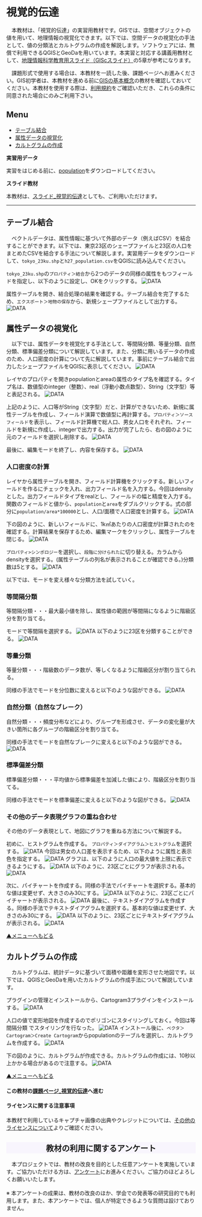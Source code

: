 # 視覚的伝達
　本教材は、「視覚的伝達」の実習用教材です。GISでは、空間オブジェクトの値を用いて、地理情報の視覚化できます。以下では、空間データの視覚化の手法として、値の分類法とカルトグラムの作成を解説します。ソフトウェアには、無償で利用できるQGISとGeoDaを用いています。本実習と対応する講義用教材として、[地理情報科学教育用スライド（GIScスライド）]の5章が参考になります。

　課題形式で使用する場合は、本教材を一読した後、課題ページへお進みください。GIS初学者は、本教材を進める前に[GISの基本概念]の教材を確認しておいてください。本教材を使用する際は、[利用規約]をご確認いただき、これらの条件に同意された場合にのみご利用下さい。

[地理情報科学教育用スライド（GIScスライド）]:http://curricula.csis.u-tokyo.ac.jp/slide/5.html

**Menu**
------
* [テーブル結合](#テーブル結合)
* [属性データの視覚化](#属性データの視覚化)
* [カルトグラムの作成](#カルトグラムの作成)

**実習用データ**

実習をはじめる前に、[population]をダウンロードしてください。

**スライド教材**

本教材は、[スライド_視覚的伝達]としても、ご利用いただけます。

[population]:https://github.com/gis-oer/datasets/raw/master/population.zip

----------

## テーブル結合
　ベクトルデータは、属性情報に基づいて外部のデータ（例えばCSV）を結合することができます。以下では、東京23区のシェープファイルと23区の人口をまとめたCSVを結合する手法について解説します。実習用データをダウンロードして、`tokyo_23ku.shp`と`h27_population.csv`をQGISに読み込んでください。

`tokyo_23ku.shp`の`プロパティ＞結合`から2つのデータの同様の属性をもつフィールドを指定し、以下のように設定し、OKをクリックする。
![DATA](pic/21pic_1-1.png)

属性テーブルを開き、結合処理の結果を確認する。テーブル結合を完了するため、`エクスポート＞地物の保存`から、新規シェープファイルとして出力する。
![DATA](pic/21pic_1-2.png)

## 属性データの視覚化
　以下では、属性データを視覚化する手法として、等間隔分類、等量分類、自然分類、標準偏差分類について解説しています。また、分類に用いるデータの作成のため、人口密度の計算について先に解説しています。事前にテーブル結合で出力したシェープファイルをQGISに表示してください。
![DATA](pic/21pic_1.png)

レイヤのプロパティを開きpopulationとareaの属性のタイプ名を確認する。タイプ名は、数値型のinteger（整数）、real（浮動小数点数型）、String（文字型）等と表記される。
![DATA](pic/21pic_2.png)

上記のように、人口等がString（文字型）だと、計算ができないため、新規に属性テーブルを作成し、フィールド演算で数値型に再計算する。`プロパティ＞ソースフィールド`を表示し、フィールド計算機で総人口、男女人口をそれぞれ、フィールドを新規に作成し、integerで出力する。出力が完了したら、右の図のように元のフィールドを選択し削除する。
![DATA](pic/21pic_2-1.png)

最後に、編集モードを終了し、内容を保存する。
![DATA](pic/21pic_2-2.png)

### 人口密度の計算
レイヤから属性テーブルを開き、フィールド計算機をクリックする。新しいフィールドを作るにチェックを入れ、出力フィールド名を入力する。今回はdensityとした。出力フィールドタイプをrealとし、フィールドの幅と精度を入力する。関数のフィールドと値から、`population`と`area`をダブルクリックする。式の部分に`population/area*100000`とし、人口/面積で人口密度を計算する。
![DATA](pic/21pic_3.png)

下の図のように、新しいフィールドに、1k㎡あたりの人口密度が計算されたのを確認する。計算結果を保存するため、編集マークをクリックし、属性テーブルを閉じる。
![DATA](pic/21pic_4.png)

`プロパティ>シンポロジー`を選択し、`段階に分けられた`に切り替える。カラムからdensityを選択する。(属性テーブルの列名が表示されることが確認できる。)分類数は5とする。
![DATA](pic/21pic_5.png)

以下では、モードを変え様々な分類方法を試していく。

### 等間隔分類
等間隔分類・・・最大最小値を除し、属性値の範囲が等間隔になるように階級区分を割り当てる。

モードで等間隔を選択する。
![DATA](pic/21pic_5.png)
以下のように23区を分類することができる。
![DATA](pic/21pic_6.png)

### 等量分類
等量分類・・・階級数のデータ数が、等しくなるように階級区分が割り当てられる。

同様の手法でモードを分位数に変えると以下のような図ができる。
![DATA](pic/21pic_7.png)

### 自然分類（自然なブレーク）
自然分類・・・頻度分布などにより、グループを形成させ、データの変化量が大きい箇所に各グループの階級区分を割り当てる。

同様の手法でモードを自然なブレークに変えると以下のような図ができる。
![DATA](pic/21pic_8.png)

### 標準偏差分類
標準偏差分類・・・平均値から標準偏差を加減した値により、階級区分を割り当てる。

同様の手法でモードを標準偏差に変えると以下のような図ができる。
![DATA](pic/21pic_9.png)

### その他のデータ表現グラフの重ね合わせ
その他のデータ表現として、地図にグラフを重ねる方法について解説する。

初めに、ヒストグラムを作成する。
`プロパティ＞ダイアグラム＞ヒストグラム`を選択する。
![DATA](pic/21pic_10.png)
今回は男女の人口差を表示するため、以下のように属性と表示色を指定する。
![DATA](pic/21pic_11.png)
グラフは、以下のように人口の最大値を上限に表示できるようにする。
![DATA](pic/21pic_12.png)
以下のように、23区ごとにグラフが表示される。
![DATA](pic/21pic_13.png)

次に、パイチャートを作成する。同様の手法でパイチャートを選択する。基本的な値は変更せず、大きさのみ30にする。
![DATA](pic/21pic_14.png)
以下のように、23区ごとにパイチャートが表示される。
![DATA](pic/21pic_15.png)
最後に、テキストダイアグラムを作成する。同様の手法でテキストダイアグラムを選択する。基本的な値は変更せず、大きさのみ30にする。
![DATA](pic/21pic_16.png)
以下のように、23区ごとにテキストダイアグラムが表示される。
![DATA](pic/21pic_17.png)

[▲メニューへもどる]

## カルトグラムの作成
　カルトグラムは、統計データに基づいて面積や距離を変形させた地図です。以下では、QGISとGeoDaを用いたカルトグラムの作成手法について解説しています。

プラグインの管理とインストールから、Cartogram3プラグインをインストールする。
![DATA](pic/21pic_18.png)

人口の値で変形地図を作成するのでポリゴンにスタイリングしておく。今回は等間隔分類
でスタイリングを行なった。
![DATA](pic/21pic_19.png)
インストール後に、`ベクタ＞Cartogram＞Create Cartogram`からpopulationのテーブルを選択し、カルトグラムを作成する。
![DATA](pic/21pic_20.png)

下の図のように、カルトグラムが作成できる。カルトグラムの作成には、10秒以上かかる場合があるので注意する。
![DATA](pic/21pic_21.png)

[▲メニューへもどる]

#### この教材の[課題ページ_視覚的伝達]へ進む

#### ライセンスに関する注意事項
本教材で利用しているキャプチャ画像の出典やクレジットについては、[その他のライセンスについて]よりご確認ください。

[▲メニューへもどる]:./21.md#Menu
[利用規約]:../../policy.md
[その他のライセンスについて]:../license.md
[よくある質問とエラー]:../questions/questions.md

[GISの基本概念]:../00/00.md
[QGISビギナーズマニュアル]:../QGIS/QGIS.md
[GRASSビギナーズマニュアル]:../GRASS/GRASS.md
[リモートセンシングとその解析]:../06/06.md
[既存データの地図データと属性データ]:../07/07.md
[空間データ]:../08/08.md
[空間データベース]:../09/09.md
[空間データの統合・修正]:../10/10.md
[基本的な空間解析]:../11/11.md
[ネットワーク分析]:../12/12.md
[領域分析]:../13/13.md
[点データの分析]:../14/14.md
[ラスタデータの分析]:../15/15.md
[傾向面分析]:../16/16.md
[空間的自己相関]:../17/17.md
[空間補間]:../18/18.md
[空間相関分析]:../19/19.md
[空間分析におけるスケール]:../20/20.md
[視覚的伝達]:../21/21.md
[参加型GISと社会貢献]:../26/26.md

[地理院地図]:https://maps.gsi.go.jp
[e-Stat]:https://www.e-stat.go.jp/
[国土数値情報]:http://nlftp.mlit.go.jp/ksj/
[基盤地図情報]:http://www.gsi.go.jp/kiban/
[地理院タイル]:http://maps.gsi.go.jp/development/ichiran.html


[スライド_GISの基本概念]:https://github.com/gis-oer/gis-oer/raw/master/materials/00/00.pptx
[スライド_QGISビギナーズマニュアル]:https://github.com/gis-oer/gis-oer/raw/master/materials/QGIS/QGIS.pptx
[スライド_GRASSビギナーズマニュアル]:https://github.com/gis-oer/gis-oer/raw/master/materials/GRASS/GRASS.pptx
[スライド_リモートセンシングとその解析]:https://github.com/gis-oer/gis-oer/raw/master/materials/06/06.pptx
[スライド_既存データの地図データと属性データ]:https://github.com/gis-oer/gis-oer/raw/master/materials/07/07.pptx
[スライド_空間データ]:https://github.com/gis-oer/gis-oer/raw/master/materials/08/08.pptx
[スライド_空間データベース]:https://github.com/gis-oer/gis-oer/raw/master/materials/09/09.pptx
[スライド_空間データの統合・修正]:https://github.com/gis-oer/gis-oer/raw/master/materials/10/10.pptx
[スライド_基本的な空間解析]:https://github.com/gis-oer/gis-oer/raw/master/materials/11/11.pptx
[スライド_ネットワーク分析]:https://github.com/gis-oer/gis-oer/raw/master/materials/12/12.pptx
[スライド_領域分析]:https://github.com/gis-oer/gis-oer/raw/master/materials/13/13.pptx
[スライド_点データの分析]:https://github.com/gis-oer/gis-oer/raw/master/materials/14/14.pptx
[スライド_ラスタデータの分析]:https://github.com/gis-oer/gis-oer/raw/master/materials/15/15.pptx
[スライド_空間補間]:https://github.com/gis-oer/gis-oer/raw/master/materials/18/18.pptx
[スライド_視覚的伝達]:https://github.com/gis-oer/gis-oer/raw/master/materials/21/21.pptx
[スライド_参加型GISと社会貢献]:https://github.com/gis-oer/gis-oer/raw/master/materials/26/26.pptx

[課題ページ_QGISビギナーズマニュアル]:../tasks/t_qgis_entry.md
[課題ページ_GRASSビギナーズマニュアル]:../tasks/t_grass_entry.md
[課題ページ_リモートセンシングとその解析]:../tasks/t_06.md
[課題ページ_既存データの地図データと属性データ]:../tasks/t_07.md
[課題ページ_空間データ]:../tasks/t_08.md
[課題ページ_空間データベース]:../tasks/t_09.md
[課題ページ_空間データの統合・修正]:../tasks/t_10.md
[課題ページ_基本的な空間解析]:../tasks/t_11.md
[課題ページ_ネットワーク分析]:../tasks/t_12.md
[課題ページ_領域分析]:../tasks/t_13.md
[課題ページ_点データの分析]:../tasks/t_14.md
[課題ページ_ラスタデータの分析]:../tasks/t_15.md
[課題ページ_空間補間]:../tasks/t_18.md
[課題ページ_視覚的伝達]:../tasks/t_21.md
[課題ページ_参加型GISと社会貢献]:../tasks/t_26.md
<h2 style="background-color:#F8F5FD;text-align:center;">教材の利用に関するアンケート</h2>　本プロジェクトでは、教材の改良を目的とした任意アンケートを実施しています。ご協力いただける方は、<a href="https://customform.jp/form/input/14328/">アンケート</a>にお進みください。ご協力のほどよろしくお願いいたします。<br><br>※ 本アンケートの成果は、教材の改良のほか、学会での発表等の研究目的でも利用します。また、本アンケートでは、個人が特定できるような質問は設けておりません。

